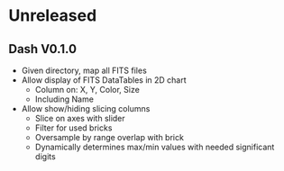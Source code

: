 # Unreleased

## Dash V0.1.0
- Given directory, map all FITS files
- Allow display of FITS DataTables in 2D chart
    - Column on: X, Y, Color, Size
    - Including Name
- Allow show/hiding slicing columns
    - Slice on axes with slider
    - Filter for used bricks
    - Oversample by range overlap with brick
    - Dynamically determines max/min values with needed significant digits